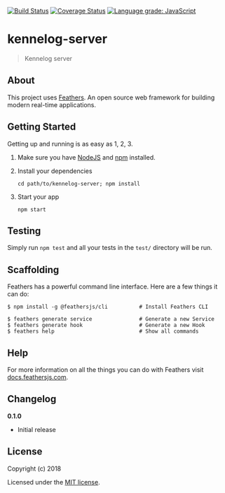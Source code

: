 [![Build Status](https://travis-ci.com/roris/kennelog-server.svg?branch=master)](https://travis-ci.com/roris/kennelog-server)
[![Coverage Status](https://coveralls.io/repos/github/roris/kennelog-server/badge.svg?branch=master)](https://coveralls.io/github/roris/kennelog-server?branch=master)
[![Language grade: JavaScript](https://img.shields.io/lgtm/grade/javascript/g/roris/kennelog-server.svg?logo=lgtm&logoWidth=18)](https://lgtm.com/projects/g/roris/kennelog-server/context:javascript)

# kennelog-server

> Kennelog server

## About

This project uses [Feathers](http://feathersjs.com). An open source web framework for building modern real-time applications.

## Getting Started

Getting up and running is as easy as 1, 2, 3.

1. Make sure you have [NodeJS](https://nodejs.org/) and [npm](https://www.npmjs.com/) installed.
2. Install your dependencies

   ```
   cd path/to/kennelog-server; npm install
   ```

3. Start your app

   ```
   npm start
   ```

## Testing

Simply run `npm test` and all your tests in the `test/` directory will be run.

## Scaffolding

Feathers has a powerful command line interface. Here are a few things it can do:

```
$ npm install -g @feathersjs/cli          # Install Feathers CLI

$ feathers generate service               # Generate a new Service
$ feathers generate hook                  # Generate a new Hook
$ feathers help                           # Show all commands
```

## Help

For more information on all the things you can do with Feathers visit [docs.feathersjs.com](http://docs.feathersjs.com).

## Changelog

**0.1.0**

- Initial release

## License

Copyright (c) 2018

Licensed under the [MIT license](LICENSE).
